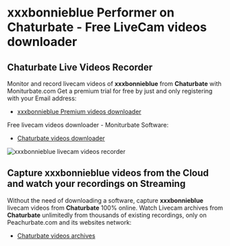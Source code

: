 # xxxbonnieblue Performer on Chaturbate - Free LiveCam videos downloader

## Chaturbate Live Videos Recorder

Monitor and record livecam videos of **xxxbonnieblue** from **Chaturbate** with Moniturbate.com
Get a premium trial for free by just and only registering with your Email address:
* [xxxbonnieblue Premium videos downloader](https://moniturbate.com/request-demo-licence-key.html)

Free livecam videos downloader - Moniturbate Software:
* [Chaturbate videos downloader](https://moniturbate.com/moniturbate-download-software.html)

![xxxbonnieblue livecam videos recorder](https://peachurnet.com/templates/moniturbate-software.png)


## Capture xxxbonnieblue videos from the Cloud and watch your recordings on Streaming

Without the need of downloading a software, capture **xxxbonnieblue** livecam videos from **Chaturbate** 100% online.
Watch Livecam archives from **Chaturbate** unlimitedly from thousands of existing recordings, only on Peachurbate.com and its websites network:
* [Chaturbate videos archives](https://peachurnet.com/)